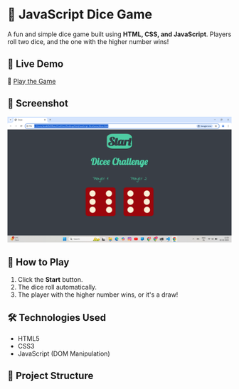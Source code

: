 # 🎲 JavaScript Dice Game

A fun and simple dice game built using **HTML, CSS, and JavaScript**. Players roll two dice, and the one with the higher number wins!

## 🚀 Live Demo
🔗 [Play the Game](https://your-live-demo-link.com) 

## 📸 Screenshot
![Dice Game Preview](images/Screenshot.png) 

## 📜 How to Play
1. Click the **Start** button.
2. The dice roll automatically.
3. The player with the higher number wins, or it's a draw!

## 🛠 Technologies Used
- HTML5
- CSS3
- JavaScript (DOM Manipulation)

## 📂 Project Structure
